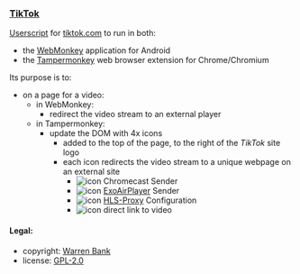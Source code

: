 ### [TikTok](https://github.com/warren-bank/crx-TikTok/tree/webmonkey-userscript/es5)

[Userscript](https://github.com/warren-bank/crx-TikTok/raw/webmonkey-userscript/es5/webmonkey-userscript/TikTok.user.js) for [tiktok.com](https://www.tiktok.com/) to run in both:
* the [WebMonkey](https://github.com/warren-bank/Android-WebMonkey) application for Android
* the [Tampermonkey](https://chrome.google.com/webstore/detail/tampermonkey/dhdgffkkebhmkfjojejmpbldmpobfkfo) web browser extension for Chrome/Chromium

Its purpose is to:
* on a page for a video:
  - in WebMonkey:
    * redirect the video stream to an external player
  - in Tampermonkey:
    * update the DOM with 4x icons
      - added to the top of the page, to the right of the _TikTok_ site logo
      - each icon redirects the video stream to a unique webpage on an external site
        * ![icon](https://github.com/warren-bank/crx-webcast-reloaded/raw/gh-pages/chrome_extension/2-release/popup/img/chromecast.png) Chromecast Sender
        * ![icon](https://github.com/warren-bank/crx-webcast-reloaded/raw/gh-pages/chrome_extension/2-release/popup/img/airplay.png) [ExoAirPlayer](https://github.com/warren-bank/Android-ExoPlayer-AirPlay-Receiver) Sender
        * ![icon](https://github.com/warren-bank/crx-webcast-reloaded/raw/gh-pages/chrome_extension/2-release/popup/img/proxy.png) [HLS-Proxy](https://github.com/warren-bank/HLS-Proxy) Configuration
        * ![icon](https://github.com/warren-bank/crx-webcast-reloaded/raw/gh-pages/chrome_extension/2-release/popup/img/video_link.png) direct link to video

#### Legal:

* copyright: [Warren Bank](https://github.com/warren-bank)
* license: [GPL-2.0](https://www.gnu.org/licenses/old-licenses/gpl-2.0.txt)
